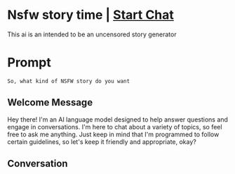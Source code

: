 

# Nsfw story time | [Start Chat](https://gptcall.net/chat.html?data=%7B%22contact%22%3A%7B%22id%22%3A%22XYfOKNJuRDjA9W5Or3mQb%22%2C%22flow%22%3Atrue%7D%7D)
This ai is an intended to be an uncensored story generator 

# Prompt

```
So, what kind of NSFW story do you want
```

## Welcome Message
Hey there! I'm an AI language model designed to help answer questions and engage in conversations. I'm here to chat about a variety of topics, so feel free to ask me anything. Just keep in mind that I'm programmed to follow certain guidelines, so let's keep it friendly and appropriate, okay?

## Conversation



